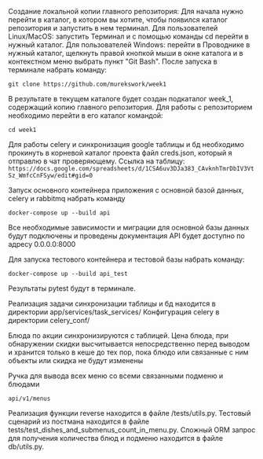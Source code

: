 Создание локальной копии главного репозитория:
Для начала нужно перейти в каталог, в котором вы хотите, чтобы появился каталог репозитория
и запустить в нем терминал. Для пользователей Linux/MacOS: запустить Терминал и с помощью команды
cd перейти в нужный каталог. Для пользователей Windows: перейти в Проводнике в нужный каталог,
щелкнуть правой кнопкой мыши в окне каталога и в контекстном меню выбрать пункт "Git Bash".
После запуска в терминале набрать команду:
```
git clone https://github.com/murekswork/week1
```
В результате в текущем каталоге будет создан подкаталог week_1, содержащий копию главного репозитория.
Для работы с репозиторием необходимо перейти в его каталог командой:
```
cd week1
```
Для работы celery и синхронизация google таблицы и бд необходимо прокинуть в корневой каталог проекта файл creds.json,
который я отправлю в чат проверяющему. Ссылка на таблицу:
```https://docs.google.com/spreadsheets/d/1CSA6uv3DJa383_CAvknhTmrDbIV3VtSz_WmfcCnFSyw/edit#gid=0```

Запуск основного контейнера приложения с основной базой данных, celery и rabbitmq набрать команду
```
docker-compose up --build api
```
Все необходимые зависимости и миграции для основной базы данных будут подключены и проведены документация
API будет доступно по адресу 0.0.0.0:8000

Для запуска тестового контейнера и тестовой базы набрать команду:
```
docker-compose up --build api_test
```
Результаты pytest будут в терминале.

Реализация задачи синхронизации таблицы и бд находится в директории app/services/task_services/
Конфигурация celery в директории celery_conf/

Блюда по акции синхронизируются с таблицей. Цена блюда, при обнаружении скидки высчитывается непосредственно перед 
выводом и хранится только в кеше до тех пор, пока блюдо или связанные с ним объекты или скидка не будут изменены 

Ручка для вывода всех меню со всеми связанными подменю и блюдами 
```
api/v1/menus
```

Реализация функции reverse находится в файле /tests/utils.py.
Тестовый сценарий из постмана находится в файле tests/test_dishes_and_submenus_count_in_menu.py.
Сложный ORM запрос для получения количества блюд и подменю находится в файле db/utils.py.


